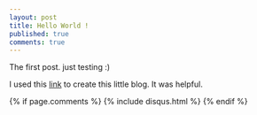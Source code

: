 ```yaml
---
layout: post
title: Hello World !
published: true
comments: true
---
```

The first post. just testing :)

I used this [link](https://www.smashingmagazine.com/2014/08/build-blog-jekyll-github-pages/) to create this little blog. It was helpful.

{% if page.comments %}
  {% include disqus.html %}
{% endif %}
